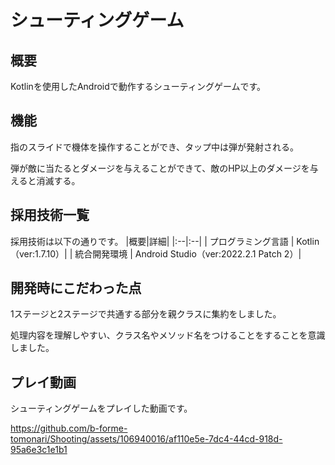 # シューティングゲーム
## 概要
Kotlinを使用したAndroidで動作するシューティングゲームです。

## 機能
指のスライドで機体を操作することができ、タップ中は弾が発射される。

弾が敵に当たるとダメージを与えることができて、敵のHP以上のダメージを与えると消滅する。

## 採用技術一覧
採用技術は以下の通りです。
|概要|詳細|
|:--|:--|
| プログラミング言語 | Kotlin（ver:1.7.10）|
| 統合開発環境 | Android Studio（ver:2022.2.1 Patch 2）|

## 開発時にこだわった点
1ステージと2ステージで共通する部分を親クラスに集約をしました。

処理内容を理解しやすい、クラス名やメソッド名をつけることをすることを意識しました。

## プレイ動画
シューティングゲームをプレイした動画です。

https://github.com/b-forme-tomonari/Shooting/assets/106940016/af110e5e-7dc4-44cd-918d-95a6e3c1e1b1
